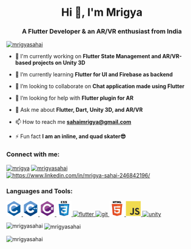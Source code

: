 <h1 align="center">Hi 👋, I'm Mrigya</h1>
<h3 align="center">A Flutter Developer & an AR/VR enthusiast from India</h3>
<!-- <img align="right" width="400" alt="mrigya" src="https://images.contentstack.io/v3/assets/blt08c1239a7bff8ff5/bltdff1a2920dd347a5/63f5068a97790d11728d0a6d/U_Logo_Small_black.svg"> -->

<p align="left"> <a href="https://twitter.com/mrigyasahai" target="blank"><img src="https://img.shields.io/twitter/follow/mrigyasahai?logo=twitter&style=for-the-badge" alt="mrigyasahai" /></a> </p>

- 🍟 I'm currently working on **Flutter State Management and AR/VR-based projects on Unity 3D**

- 🌱 I’m currently learning **Flutter for UI and Firebase as backend**

- 👯 I’m looking to collaborate on **Chat application made using Flutter**

- 🤝 I’m looking for help with **Flutter plugin for AR**

- 💬 Ask me about **Flutter, Dart, Unity 3D, and AR/VR**

- 📫 How to reach me **sahaimrigya@gmail.com**

- ⚡ Fun fact **I am an inline, and quad skater😎**

<h3 align="left">Connect with me:</h3>
<p align="left">
<a href="https://dev.to/mrigya" target="blank"><img align="center" src="https://raw.githubusercontent.com/rahuldkjain/github-profile-readme-generator/master/src/images/icons/Social/devto.svg" alt="mrigya" height="30" width="40" /></a>
<a href="https://twitter.com/mrigyasahai" target="blank"><img align="center" src="https://raw.githubusercontent.com/rahuldkjain/github-profile-readme-generator/master/src/images/icons/Social/twitter.svg" alt="mrigyasahai" height="30" width="40" /></a>
<a href="https://linkedin.com/in/https://www.linkedin.com/in/mrigya-sahai-246842196/" target="blank"><img align="center" src="https://raw.githubusercontent.com/rahuldkjain/github-profile-readme-generator/master/src/images/icons/Social/linked-in-alt.svg" alt="https://www.linkedin.com/in/mrigya-sahai-246842196/" height="30" width="40" /></a>
</p>

<h3 align="left">Languages and Tools:</h3>
<p align="left"> <a href="https://www.cprogramming.com/" target="_blank" rel="noreferrer"> <img src="https://raw.githubusercontent.com/devicons/devicon/master/icons/c/c-original.svg" alt="c" width="40" height="40"/> </a> <a href="https://www.w3schools.com/cpp/" target="_blank" rel="noreferrer"> <img src="https://raw.githubusercontent.com/devicons/devicon/master/icons/cplusplus/cplusplus-original.svg" alt="cplusplus" width="40" height="40"/> </a> <a href="https://www.w3schools.com/cs/" target="_blank" rel="noreferrer"> <img src="https://raw.githubusercontent.com/devicons/devicon/master/icons/csharp/csharp-original.svg" alt="csharp" width="40" height="40"/> </a> <a href="https://www.w3schools.com/css/" target="_blank" rel="noreferrer"> <img src="https://raw.githubusercontent.com/devicons/devicon/master/icons/css3/css3-original-wordmark.svg" alt="css3" width="40" height="40"/> </a> <a href="https://flutter.dev" target="_blank" rel="noreferrer"> <img src="https://www.vectorlogo.zone/logos/flutterio/flutterio-icon.svg" alt="flutter" width="40" height="40"/> </a> <a href="https://git-scm.com/" target="_blank" rel="noreferrer"> <img src="https://www.vectorlogo.zone/logos/git-scm/git-scm-icon.svg" alt="git" width="40" height="40"/> </a> <a href="https://www.w3.org/html/" target="_blank" rel="noreferrer"> <img src="https://raw.githubusercontent.com/devicons/devicon/master/icons/html5/html5-original-wordmark.svg" alt="html5" width="40" height="40"/> </a> <a href="https://developer.mozilla.org/en-US/docs/Web/JavaScript" target="_blank" rel="noreferrer"> <img src="https://raw.githubusercontent.com/devicons/devicon/master/icons/javascript/javascript-original.svg" alt="javascript" width="40" height="40"/> </a> <a href="https://unity.com/" target="_blank" rel="noreferrer"> <img src="https://www.vectorlogo.zone/logos/unity3d/unity3d-icon.svg" alt="unity" width="40" height="40"/> </a> </p>

<p><img align="left" src="https://github-readme-stats.vercel.app/api/top-langs?username=mrigyasahai&show_icons=true&locale=en&layout=compact" alt="mrigyasahai" /></p>

<p>&nbsp;<img align="center" src="https://github-readme-stats.vercel.app/api?username=mrigyasahai&show_icons=true&locale=en" alt="mrigyasahai" /></p>

<p><img align="center" src="https://github-readme-streak-stats.herokuapp.com/?user=mrigyasahai&" alt="mrigyasahai" /></p>
